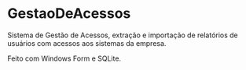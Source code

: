 # GestaoDeAcessos
Sistema de Gestão de Acessos, extração e importação de relatórios de usuários com acessos aos sistemas da empresa.

Feito com Windows Form e SQLite.
